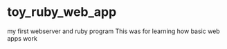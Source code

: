 # toy_ruby_web_app
my first webserver and ruby program
This was for learning how basic web apps work
